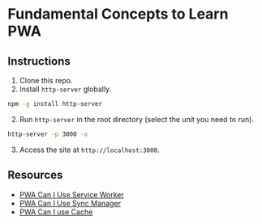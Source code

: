 # Fundamental Concepts to Learn PWA

## Instructions

1. Clone this repo.
2. Install `http-server` globally.

```bash
npm -g install http-server
```

2. Run `http-server` in the root directory (select the unit you need to run).

```bash
http-server -p 3000 -o
```

3. Access the site at `http://localhost:3000`.

## Resources

- [PWA Can I Use Service Worker](https://caniuse.com/?search=service%20worker)
- [PWA Can I Use Sync Manager](https://caniuse.com/?search=syncmanager)
- [PWA Can I use Cache](https://caniuse.com/?search=cache)
